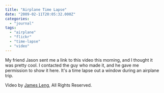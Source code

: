 ```yaml
---
title: "Airplane Time Lapse"
date: "2009-02-11T20:05:32.000Z"
categories: 
  - "journal"
tags: 
  - "airplane"
  - "flickr"
  - "time-lapse"
  - "video"
---
```


My friend Jason sent me a link to this video this morning, and I thought it was pretty cool. I contacted the guy who made it, and he gave me permission to show it here. It's a time lapse out a window during an airplane trip.

   

Video by [James Leng](http://www.flickr.com/people/ettubrute/), All Rights Reserved.

